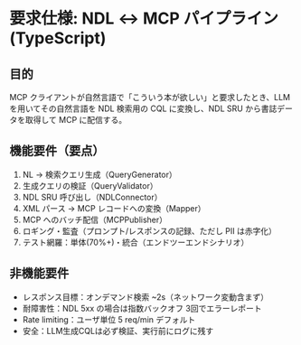 # 要求仕様: NDL ↔ MCP パイプライン (TypeScript)

## 目的
MCP クライアントが自然言語で「こういう本が欲しい」と要求したとき、LLM を用いてその自然言語を NDL 検索用の CQL に変換し、NDL SRU から書誌データを取得して MCP に配信する。

## 機能要件（要点）
1. NL → 検索クエリ生成（QueryGenerator）
2. 生成クエリの検証（QueryValidator）
3. NDL SRU 呼び出し（NDLConnector）
4. XML パース → MCP レコードへの変換（Mapper）
5. MCP へのバッチ配信（MCPPublisher）
6. ロギング・監査（プロンプト/レスポンスの記録、ただし PII は赤字化）
7. テスト網羅：単体(70%+)・統合（エンドツーエンドシナリオ）

## 非機能要件
- レスポンス目標：オンデマンド検索 ~2s（ネットワーク変動含まず）  
- 耐障害性：NDL 5xx の場合は指数バックオフ 3回でエラーレポート  
- Rate limiting：ユーザ単位 5 req/min デフォルト  
- 安全：LLM生成CQLは必ず検証、実行前にログに残す